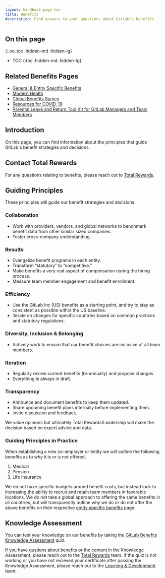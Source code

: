 ```yaml
---
layout: handbook-page-toc
title: Benefits
description: Find answers to your questions about GitLab's benefits.
---
```


## On this page
{:.no_toc .hidden-md .hidden-lg}

- TOC
{:toc .hidden-md .hidden-lg}

## Related Benefits Pages
* [General & Entity Specific Benefits](/handbook/total-rewards/benefits/general-and-entity-benefits/#general-and-entity-benefits)
* [Modern Health](/handbook/total-rewards/benefits/modern-health)
* [Global Benefits Survey](/handbook/total-rewards/benefits/benefits-survey)
* [Resources for COVID-19](/handbook/total-rewards/benefits/covid-19)
* [Parental Leave and Return Tool Kit for GitLab Managers and Team Members](/handbook/total-rewards/benefits/parental-leave-toolkit/)

## Introduction

On this page, you can find information about the principles that guide GitLab's benefit strategies and decisions.

## Contact Total Rewards
For any questions relating to benefits, please reach out to [Total Rewards](/handbook/people-group/#how-to-reach-the-right-member-of-the-people-group).

## Guiding Principles

These principles will guide our benefit strategies and decisions.

### Collaboration
  - Work with providers, vendors, and global networks to benchmark benefit data from other similar sized companies.
  - Foster cross-company understanding.

### Results
  - Evangelize benefit programs in each entity.
  - Transform “statutory” to “competitive.”
  - Make benefits a very real aspect of compensation during the hiring process.
  - Measure team member engagement and benefit enrollment.

### Efficiency
  - Use the GitLab Inc (US) benefits as a starting point, and try to stay as consistent as possible within the US baseline.
  - Iterate on changes for specific countries based on common practices and statutory regulations.

### Diversity, Inclusion & Belonging
  - Actively work to ensure that our benefit choices are inclusive of all team members.

### Iteration
  - Regularly review current benefits (bi-annually) and propose changes.
  - Everything is always in draft.

### Transparency
  - Announce and document benefits to keep them updated.
  - Share upcoming benefit plans internally before implementing them.
  - Invite discussion and feedback.

We value opinions but ultimately Total Rewards/Leadership will make the decision based on expert advice and data.

### Guiding Principles in Practice

When establishing a new co-employer or entity we will outline the following benefits as to why it is or is not offered.

1. Medical
1. Pension
1. Life Insurance

We do not have specific budgets around benefit costs, but instead look to increasing the ability to recruit and retain team members in favorable locations. We do not take a global approach to offering the same benefits in all countries, but will transparently outline why we do or do not offer the above benefits on their respective [entity specific benefits](/handbook/total-rewards/benefits/general-and-entity-benefits/#general-and-entity-benefits) page.

## Knowledge Assessment

You can test your knowledge on our benefits by taking the [GitLab Benefits Knowledge Assessment](https://docs.google.com/forms/d/e/1FAIpQLSekATud1Pzq6tHfX8bqXXu9kvMwLpUxOfoHWhD-GmSsSfEVeQ/viewform) quiz.

If you have qustions about benefits or the content in the Knowledge Assessment, please reach out to the [Total Rewards](/handbook/people-group/#how-to-reach-the-right-member-of-the-people-group) team. If the quiz is not working or you have not recieved your certificate after passing the Knowledge Assessment, please reach out to the [Learning & Development](/handbook/people-group/learning-and-development/#how-to-communicate-with-us) team.
